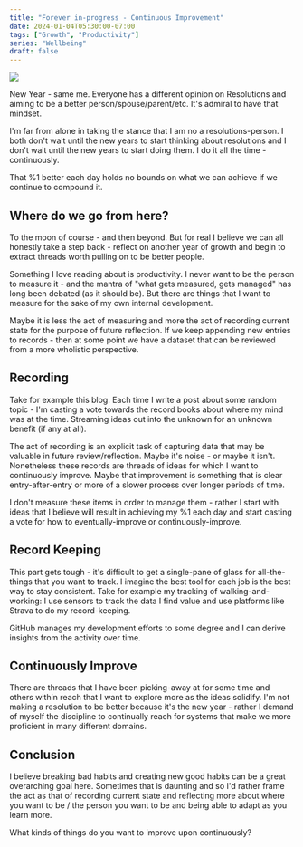 ```yaml
---
title: "Forever in-progress - Continuous Improvement"
date: 2024-01-04T05:30:00-07:00
tags: ["Growth", "Productivity"]
series: "Wellbeing"
draft: false
---
```


![](/images/jigsaw-watch.jpeg)

New Year - same me. Everyone has a different opinion on Resolutions and aiming to be a better person/spouse/parent/etc. It's admiral to have that mindset.

I'm far from alone in taking the stance that I am no a resolutions-person. I both don't wait until the new years to start thinking about resolutions and I don't wait until the new years to start doing them. I do it all the time - continuously. 

That %1 better each day holds no bounds on what we can achieve if we continue to compound it. 

## Where do we go from here?

To the moon of course - and then beyond. But for real I believe we can all honestly take a step back - reflect on another year of growth and begin to extract threads worth pulling on to be better people. 

Something I love reading about is productivity. I never want to be the person to measure it - and the mantra of "what gets measured, gets managed" has long been debated (as it should be). But there are things that I want to measure for the sake of my own internal development. 

Maybe it is less the act of measuring and more the act of recording current state for the purpose of future reflection. If we keep appending new entries to records - then at some point we have a dataset that can be reviewed from a more wholistic perspective.

## Recording

Take for example this blog. Each time I write a post about some random topic - I'm casting a vote towards the record books about where my mind was at the time. Streaming ideas out into the unknown for an unknown benefit (if any at all). 

The act of recording is an explicit task of capturing data that may be valuable in future review/reflection. Maybe it's noise - or maybe it isn't. Nonetheless these records are threads of ideas for which I want to continuously improve. Maybe that improvement is something that is clear entry-after-entry or more of a slower process over longer periods of time.

I don't measure these items in order to manage them - rather I start with ideas that I believe will result in achieving my %1 each day and start casting a vote for how to eventually-improve or continuously-improve.

## Record Keeping

This part gets tough - it's difficult to get a single-pane of glass for all-the-things that you want to track. I imagine the best tool for each job is the best way to stay consistent. Take for example my tracking of walking-and-working: I use sensors to track the data I find value and use platforms like Strava to do my record-keeping. 

GitHub manages my development efforts to some degree and I can derive insights from the activity over time.

## Continuously Improve

There are threads that I have been picking-away at for some time and others within reach that I want to explore more as the ideas solidify. I'm not making a resolution to be better because it's the new year - rather I demand of myself the discipline to continually reach for systems that make we more proficient in many different domains. 

## Conclusion

I believe breaking bad habits and creating new good habits can be a great overarching goal here. Sometimes that is daunting and so I'd rather frame the act as that of recording current state and reflecting more about where you want to be / the person you want to be and being able to adapt as you learn more. 

What kinds of things do you want to improve upon continuously?
